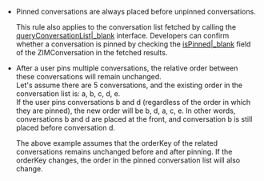 

- Pinned conversations are always placed before unpinned conversations.

    <div class="mk-hint">

    This rule also applies to the conversation list fetched by calling the [queryConversationList\|_blank](@queryConversationList) interface. Developers can confirm whether a conversation is pinned by checking the [isPinned\|_blank](@isPinned-ZIMConversation) field of the ZIMConversation in the fetched results.
    </div>

- After a user pins multiple conversations, the relative order between these conversations will remain unchanged.   
    Let's assume there are 5 conversations, and the existing order in the conversation list is: a, b, c, d, e.   
    If the user pins conversations b and d (regardless of the order in which they are pinned), the new order will be b, d, a, c, e. In other words, conversations b and d are placed at the front, and conversation b is still placed before conversation d.

    <div class="mk-hint">

    The above example assumes that the orderKey of the related conversations remains unchanged before and after pinning. If the orderKey changes, the order in the pinned conversation list will also change.
    </div>

